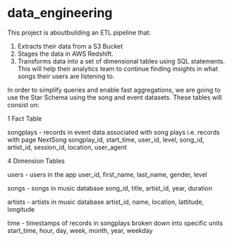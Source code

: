 # data_engineering

This project is aboutbuilding an ETL pipeline that:

1. Extracts their data from a S3 Bucket
2. Stages the data in AWS Redshift.
3. Transforms data into a set of dimensional tables using SQL statements.
This will help their analytics team to continue finding insights in what songs their users are listening to.

In order to simplify queries and enable fast aggregations, we are going to use the Star Schema using the song and event datasets. These tables will consist on:

1 Fact Table

songplays - records in event data associated with song plays i.e. records with page NextSong
songplay_id, start_time, user_id, level, song_id, artist_id, session_id, location, user_agent

4 Dimension Tables

users - users in the app
user_id, first_name, last_name, gender, level

songs - songs in music database
song_id, title, artist_id, year, duration

artists - artists in music database
artist_id, name, location, lattitude, longitude

time - timestamps of records in songplays broken down into specific units
start_time, hour, day, week, month, year, weekday
